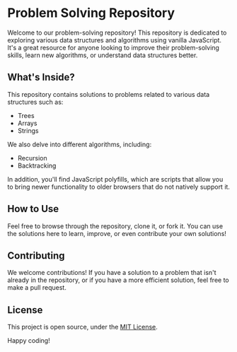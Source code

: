 # Problem Solving Repository

Welcome to our problem-solving repository! This repository is dedicated to exploring various data structures and algorithms using vanilla JavaScript. It's a great resource for anyone looking to improve their problem-solving skills, learn new algorithms, or understand data structures better.

## What's Inside?

This repository contains solutions to problems related to various data structures such as:

- Trees
- Arrays
- Strings

We also delve into different algorithms, including:

- Recursion
- Backtracking

In addition, you'll find JavaScript polyfills, which are scripts that allow you to bring newer functionality to older browsers that do not natively support it.

## How to Use

Feel free to browse through the repository, clone it, or fork it. You can use the solutions here to learn, improve, or even contribute your own solutions!

## Contributing

We welcome contributions! If you have a solution to a problem that isn't already in the repository, or if you have a more efficient solution, feel free to make a pull request.

## License

This project is open source, under the [MIT License](LICENSE).

Happy coding!
